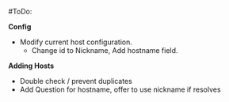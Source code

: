 #ToDo:

<strong>Config</strong>
   - Modify current host configuration. 
     - Change id to Nickname, Add hostname field.

<strong>Adding Hosts</strong>
   - Double check / prevent duplicates
   - Add Question for hostname, offer to use nickname if resolves
